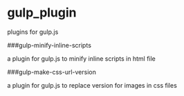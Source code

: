 gulp_plugin
===========

plugins for gulp.js

###gulp-minify-inline-scripts

a plugin for gulp.js to minify inline scripts in html file

###gulp-make-css-url-version

a plugin for gulp.js to replace version for images in css files
